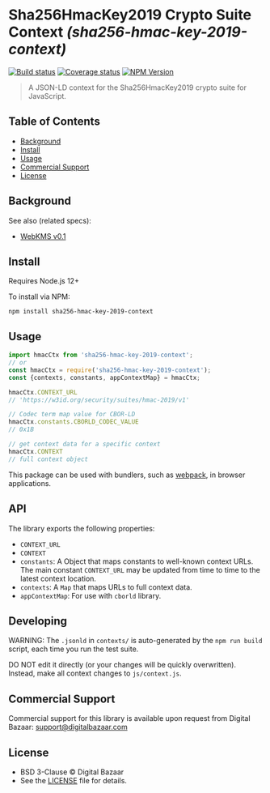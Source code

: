 # Sha256HmacKey2019 Crypto Suite Context _(sha256-hmac-key-2019-context)_

[![Build status](https://img.shields.io/github/workflow/status/digitalbazaar/sha256-hmac-key-2019-context/Node.js%20CI)](https://github.com/digitalbazaar/sha256-hmac-key-2019-context/actions?query=workflow%3A%22Node.js+CI%22)
[![Coverage status](https://img.shields.io/codecov/c/github/digitalbazaar/sha256-hmac-key-2019-context)](https://codecov.io/gh/digitalbazaar/sha256-hmac-key-2019-context)
[![NPM Version](https://img.shields.io/npm/v/sha256-hmac-key-2019-context.svg)](https://npm.im/sha256-hmac-key-2019-context)

> A JSON-LD context for the Sha256HmacKey2019 crypto suite for JavaScript.

## Table of Contents

- [Background](#background)
- [Install](#install)
- [Usage](#usage)
- [Commercial Support](#commercial-support)
- [License](#license)

## Background

See also (related specs):

* [WebKMS v0.1](https://w3c-ccg.github.io/webkms/)

## Install

Requires Node.js 12+

To install via NPM:

```
npm install sha256-hmac-key-2019-context
```

## Usage

```js
import hmacCtx from 'sha256-hmac-key-2019-context';
// or
const hmacCtx = require('sha256-hmac-key-2019-context');
const {contexts, constants, appContextMap} = hmacCtx;

hmacCtx.CONTEXT_URL
// 'https://w3id.org/security/suites/hmac-2019/v1'

// Codec term map value for CBOR-LD
hmacCtx.constants.CBORLD_CODEC_VALUE
// 0x1B

// get context data for a specific context
hmacCtx.CONTEXT
// full context object
```

This package can be used with bundlers, such as [webpack][], in browser
applications.

## API

The library exports the following properties:
- `CONTEXT_URL`
- `CONTEXT`
- `constants`: A Object that maps constants to well-known context URLs. The
  main constant `CONTEXT_URL` may be updated from time to time to the
  latest context location.
- `contexts`: A `Map` that maps URLs to full context data.
- `appContextMap`: For use with `cborld` library.

## Developing

WARNING: The `.jsonld` in `contexts/` is auto-generated by the `npm run build` script,
each time you run the test suite.

DO NOT edit it directly (or your changes will be quickly overwritten).
Instead, make all context changes to `js/context.js`.

## Commercial Support

Commercial support for this library is available upon request from
Digital Bazaar: support@digitalbazaar.com

## License

- BSD 3-Clause © Digital Bazaar
- See the [LICENSE](./LICENSE) file for details.

[webpack]: https://webpack.js.org/
